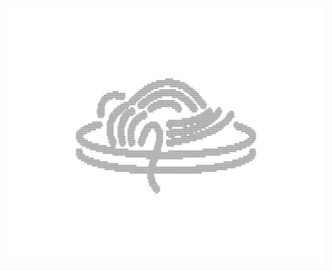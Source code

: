 
<p align="center">
  <img src="https://github.com/SpagettiesWeb/SpagettiesWeb/blob/main/pdofgkhdfgodpfpo.png" alt="Gif" width="800"/> 
</p>

